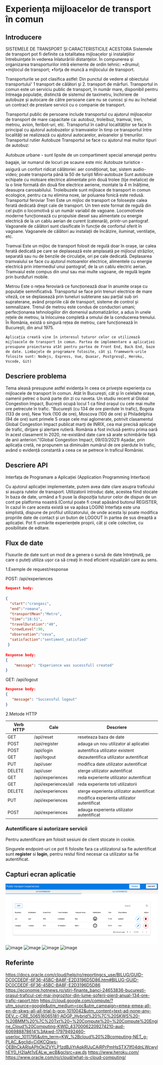 # Experiența mijloacelor de transport în comun




## Introducere

 
SISTEMELE DE TRANSPORT ŞI CARACTERISTICILE ACESTORA
  Sistemele de transport pot fi definite ca totalitatea mijloacelor şi instalaţiilor întrebuinţate în vederea înlaturăriiii distanţelor.
În compunerea şi organizarea transporturilor intră elemente de ordin tehnic:
•drumul;
•mijlocul de transport;
•forţa de muncă a mijlocului de transport.

Transporturile se pot clasifica astfel:
Din punctul de vedere al obiectului transportului'
1
transport de călători şi
2.
transport de mărfuri.
  Transportul in comun este un serviciu public de transport, în număr mare, disponibil pentru întreaga populație, distinctă de sistemul de taximetru, închiriere de autobuze și autocare de către persoane care nu se cunosc și nu au încheiat un contract de prestare servicii cu o companie de transport.

Transportul public de persoane include transportul cu ajutorul mijloacelor de transport de mare capacitate ca: autobuz, troleibuz, tramvai, tren, metrou, avion, feribot-uri, etc. Transportul în cadrul localităților se face în principal cu ajutorul autobuzelor și tramvaielor în timp ce transportul între localități se realizează cu ajutorul autocarelor, avioanelor și trenurilor.
Transportul rutier
Autobuze
Transportul se face cu ajutorul mai multor tipuri de autobuz:

Autobuze urbane - sunt lipsite de un compartiment special amenajat pentru bagaje, iar numarul de locuri pe scaune este mic
Autobuze turistice - asigură un confort ridicat călătoriei: aer condiționat, bar, sistem audio-video; poate transporta până la 50 de turiști
Mini-autobuze
Sunt autobuze echipate cu motoare electrice alimentate prin două trolee (tije metalice) de la o linie formată din două fire electrice aeriene, montate la 4 m înălțime, deasupra carosabilului. Troleibuzele sunt mijloace de transport in comun ecologice, pentru ca nu elimina noxe, iar poluarea fonică este redusă.
Transportul feroviar
Tren
Este un mijloc de transport ce folosește calea ferată dedicată drept cale de transport. Un tren este format de regulă din cel puțin o locomotivă și un număr variabil de vagoane. Locomotivele moderne funcționează cu propulsie diesel sau alimentate cu energie electrică de la un cablu aerian de curent (catenară), printr-un pantograf. Vagoanele de călători sunt clasificate în funcție de confortul oferit în vagoane. Vagoanele de călători au instalații de încălzire, iluminat, ventilație, etc.

Tramvai
Este un mijloc de transport folosit de regulă doar în orașe, iar calea ferată dedicată pe care se deplasează este amplasată pe mijlocul străzilor, separată sau nu de benzile de circulație, ori pe cale dedicată. Deplasarea tramvaiului se face cu ajutorul motoarelor electrice, alimentele cu energie electrică prin intermediul unui pantograf, de la un cablu electric aerian. Tramvaiul este compus din unul sau mai multe vagoane, de regulă legate prin burdufuri mobile.

Metrou
Este o rețea feroviară ce funcționează doar în anumite orașe cu populație semnificativă. Transportul se face prin trenuri electrice de mare viteză, ce se deplasează prin tuneluri subterane sau parțial sub ori supraterane, având propriile căi de transport, sisteme de control și semnalizare. Trenul de metrou este condus de conductori umani; perfecționarea tehnologiilor din domeniul automatizărilor, a adus în unele rețele de metrou, la înlocuirea completă a omului de la conducerea trenului. În România, există o singură rețea de metrou, care funcționează în București, din anul 1975.

    Aplicația creată vine în interesul tuturor celor ce utilizează mijloacele de transport în comun. Partea de implementare a aplicației presupune proiectarea atât pentru partea de Front End, Back End, baze de date. Limbajele de programare folosite, cât și framework-urile folosite sunt: Nodejs, Express, Vue, Quasar, Postgresql, Heroku, Vscode, Git)
## Descriere problema

   Tema aleasă presupune astfel evidența în ceea ce privește experiența cu mijloacele de transport în comun. Atât în București, cât și în celelalte orașe, oamenii petrec o bună parte din zi cu naveta. Un studiu recent al Global Congestion Impact, Bucrești ocupă locul 1 ca fiind orașul cu cele mai multe ore petrecute în trafic. 
"București (cu 134 de ore pierdute în trafic), Bogota (133 de ore), New York (100 de ore), Moscova (100 de ore) și Philadelphia (94 de ore) sunt primele 5 orașe cele mai aglomerate, potrivit clasamentul Global Congestion Impact publicat marți de INRIX, cea mai precisă aplicaţie de trafic, dirijare şi alertare rutieră. România a fost inclusă pentru prima oară în acest clasament în 2020, ne-existând date care să arate schimbările față de anii anteriori."(Global Congestion Impact, 09/03/2021) 
  Așadar, prin aplicația cretă, ne propunem sa diminuăm numărul de ore pierdute în trafic, având o evidență constantă a ceea ce se petrece în traficul României.
  

## Descriere API
Interfața de Programare a Aplicației (Application Programming Interface)

  Cu ajutorul aplicației implementate, putem avea date clare asupra traficului si asupra rutelor de transport. Utilizatorii introduc date, acestea fiind stocate în baza de date, urmând a fi puse la dispoziția tuturor celor de dispun de un cont pe platforma noastră.(Contul poate fi creat apăsând butonul REGISTER, în cazul în care acesta există se va apăsa LOGIN) Interfața este una simplistă, dispune de profilul utilizatorului, de unde acesta își poate modifica propriile date de contact și un buton de LOGOUT în partea de sus dreaptă a aplicației.
 Pot fi urmărite experiențele proprii, cât și cele colective, cu posibilitate de editare.
  

## Flux de date
   Fluxurile de date sunt un mod de a genera o sursă de date întreţinută, pe care o puteţi utiliza uşor ca să creaţi în mod eficient vizualizări care au sens.
   
1.Exemple de request/response

POST: /api/experiences

```json
Request body:

{
  "start":"crangasi",
  "end":"romana",
  "transportMean":"Metro",
  "time":"18:51",
  "travelDuration":"40",
  "crowdLevel":90,
  "observation":"ceva",
  "satisfaction":"sentiment_satisfied"
 }

Response body:
{ 
    "message": "Experience was sucessfull created"
}

```

GET: /api/logout

```json
Response body:
{ 
   "message": "Successful logout"
}

```




2.Metode HTTP

| Verb HTTP | Cale                 | Descriere                                   |
| --------- | -------------------- | ------------------------------------------- |
| GET       | /api/reset           | reseteaza baza de date                      |
| POST      | /api/register        | adauga un nou utilizator al aplicatiei      |
| POST      | /api/login           | autentifica utilizator existent             |
| GET       | /api/logout          | dezautentifica utilizator autentificat      |
| PUT       | /api/user            | modifica date utilizator autentificat       |
| DELETE    | /api/user            | sterge utilizator autentificat              |
| GET       | /api/experiences     | reda experiente utilizator autentificat     |
| GET       | /api/experiences/all | reda experiente toti utilizatorii           |
| DELETE    | /api/experiences     | sterge experienta utilizator autentificat   |
| PUT       | /api/experiences     | modifica experienta utilizator autentificat |
| POST      | /api/experiences     | adauga experienta utilizator autentificat   |



### Autentificare si autorizare servicii

Pentru autentificare am folosit sesiuni de client stocate in cookie.

Singurele endpoint-uri ce pot fi folosite fara ca utilizatorul sa fie autentificat sunt **register** si **login**, pentru restul fiind necesar ca utilizator sa fie autentificat. 

## Capturi ecran aplicatie

![printscreen](Capture.PNG)
![image](https://user-images.githubusercontent.com/59361936/117701101-81440f80-b1cf-11eb-94a2-6c9a3580071a.png)
![image](https://user-images.githubusercontent.com/59361936/117701525-03cccf00-b1d0-11eb-88c7-09a527077c95.png)
![image](https://user-images.githubusercontent.com/59361936/117701604-1ba45300-b1d0-11eb-8330-e7913a13fd39.png)
![image](https://user-images.githubusercontent.com/59361936/117701646-29f26f00-b1d0-11eb-9a58-5083d11c1a93.png)





## Referinte

https://docs.oracle.com/cloud/help/ro/reportingcs_use/BILUG/GUID-DC0CDEDF-6F36-45BC-BA8F-E2D3196D5D86.htm#BILUG-GUID-DC0CDEDF-6F36-45BC-BA8F-E2D3196D5D86
https://economie.hotnews.ro/stiri-finante_banci-24653836-bucuresti-orasul-traficul-cel-mai-ingrozitor-din-lume-soferii-pierd-anual-134-ore-trafic-raport.htm
https://cloud.google.com/compute/?utm_source=google&utm_medium=cpc&utm_campaign=emea-emea-all-en-dr-skws-all-all-trial-b-gcp-1010042&utm_content=text-ad-none-any-DEV_c-CRE_506516065181-ADGP_Hybrid%20%7C%20SKWS%20-%20BMM%20%7C%20Txt%20~%20Compute%20~%20Compute%20Engine_Cloud%20Computing-KWID_43700062209274210-aud-606988878614%3Akwd-17979492460-userloc_1011795&utm_term=KW_%2Bcloud%20%2Bcomputing-NET_g-PLAC_&gclid=Cj0KCQjws-OEBhCkARIsAPhOkIZVYLP1zdBJiYrAqkRUuCAjRPrPmHsSTX7If04dnLWcwylhEY0_H2IaAt1vEALw_wcB&gclsrc=aw.ds
https://www.heroku.com/
https://www.oracle.com/ro/cloud/what-is-cloud-computing/
